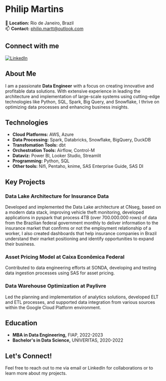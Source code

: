 # Philip Martins

📍 **Location:** Rio de Janeiro, Brazil  
📫 **Contact:** [philip.martt@outlook.com](mailto:philip.martt@outlook.com)

## Connect with me
[![LinkedIn](https://img.shields.io/badge/LinkedIn-Philip%20Martins-blue?style=flat-square&logo=linkedin)](https://www.linkedin.com/in/philip-martins)

## About Me
I am a passionate **Data Engineer** with a focus on creating innovative and profitable data solutions. With extensive experience in leading the architecture and implementation of large-scale systems using cutting-edge technologies like Python, SQL, Spark, Big Query, and Snowflake, I thrive on optimizing data processes and enhancing business insights.

## Technologies
- **Cloud Platforms:** AWS, Azure
- **Data Processing:** Spark, Databricks, Snowflake, BigQuery, DuckDB
- **Transfomation Tools:** dbt
- **Orchestration Tools:** Airflow, Control-M
- **Dataviz:** Power BI, Looker Studio, Streamlit
- **Programming:** Python, SQL
- **Other tools:** Nifi, Pentaho, knime, SAS Enterprise Guide, SAS DI

## Key Projects
### Data Lake Architecture for Insurance Data
Developed and implemented the Data Lake architecture at CNseg, based on a modern data stack, improving vehicle theft monitoring, developed applications in pyspark that process 4TB (over 700.000.000 rows) of data from the Brazilian federal government monthly to deliver information to the insurance market that confirms or not the employment relationship of a worker, I also created dashboards that help insurance companies in Brazil understand their market positioning and identify opportunities to expand their business.

### Asset Pricing Model at Caixa Econômica Federal
Contributed to data engineering efforts at SONDA, developing and testing data ingestion processes using SAS for asset pricing.

### Data Warehouse Optimization at Paylivre
Led the planning and implementation of analytics solutions, developed ELT and ETL processes, and supported data integration from various sources within the Google Cloud Platform environment.

## Education
- **MBA in Data Engineering,** FIAP, 2022-2023
- **Bachelor's in Data Science,** UNIVERITAS, 2020-2022

## Let's Connect!
Feel free to reach out to me via email or LinkedIn for collaborations or to learn more about my projects.
